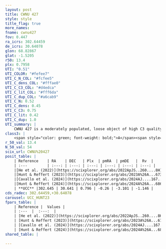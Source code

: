 ```yaml
---
layout: post
title: CWNU 427
style: style
title_flag: true
more_names: 
fname: cwnu427
fov: 0.447
ra_icrs: 302.64459
de_icrs: 30.64078
glon: 68.82867
glat: -1.5205
r50: 13.4
plx: 0.7958
UTI: "0.51"
UTI_COLOR: "#fefee7"
UTI_C_N_COL: "#fcfee5"
UTI_C_dens_COL: "#fffae0"
UTI_C_C3_COL: "#d4edca"
UTI_C_lit_COL: "#fff6da"
UTI_C_dup_COL: "#a6cab9"
UTI_C_N: 0.52
UTI_C_dens: 0.45
UTI_C_C3: 0.75
UTI_C_lit: 0.42
UTI_C_dup: 1.0
UTI_summary: |
    CWNU 427 is a moderately populated, loose object of high C3 quality. It was recently reported in the literature.
class3: |
    <span style="color: green; font-weight: bold;">A</span><span style="color: #FFC300; font-weight: bold;">B</span>
r_50_val: 13.4
N_50_val: 54
scix_url: CWNU%20427
posit_table: |
    | Reference    | RA    | DEC   | Plx  | pmRA  | pmDE   |  Rv  |
    | :---         | :---: | :---: | :---: | :---: | :---: | :---: |
    |[He et al. (2022)](https://scixplorer.org/abs/2022ApJS..260....8H) | 302.565 | 30.562 | 0.78 | -0.25 | -3.1 | -- |
    |[Hunt & Reffert (2023)](https://scixplorer.org/abs/2023A%26A...673A.114H) | 302.722 | 30.633 | 0.786 | -0.234 | -3.081 | 1.514 |
    |[Cavallo et al. (2024)](https://scixplorer.org/abs/2024AJ....167...12C) | 302.591 | 30.646 | 0.789 | -- | -- | -- |
    |[Hunt & Reffert (2024)](https://scixplorer.org/abs/2024A%26A...686A..42H) | 302.722 | 30.633 | 0.786 | -0.234 | -3.081 | 1.514 |
    | **UCC** |302.645 | 30.641 | 0.796 | -0.26 | -3.101 | -1.146 | 
cds_radec: 302.64459,+30.64078
carousel: UCC_HUNT23
fpars_table: |
    | Reference |  Values |
    | :---  |  :---:  |
    | [He et al. (2022)](https://scixplorer.org/abs/2022ApJS..260....8H) | `AG=1.7, m-M=11.2, logAge=7.4, Z=0.012` |
    | [Hunt & Reffert (2023)](https://scixplorer.org/abs/2023A%26A...673A.114H) | `AV50=1.232, diffAV50=0.433, MOD50=10.391, logAge50=8.099` |
    | [Cavallo et al. (2024)](https://scixplorer.org/abs/2024AJ....167...12C) | `AV50=1.65, dMod50=10.46, logAge50=7.77, [Fe/H]50=-0.02` |
    | [Hunt & Reffert (2024)](https://scixplorer.org/abs/2024A%26A...686A..42H) | `MassJ=127.612` |
shared_table: |
    
---
```


